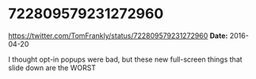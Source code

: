 # 722809579231272960
https://twitter.com/TomFrankly/status/722809579231272960
**Date:** 2016-04-20

I thought opt-in popups were bad, but these new full-screen things that slide down are the WORST
